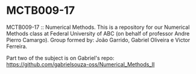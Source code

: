 # MCTB009-17
MCTB009-17 :: Numerical Methods.
This is a repository for our Numerical Methods class at Federal University of ABC (on behalf of professor Andre Pierro Camargo).
Group formed by: João Garrido, Gabriel Oliveira e Victor Ferreira.

Part two of the subject is on Gabriel's repo: https://github.com/gabrielsouza-oss/Numerical_Methods_II
